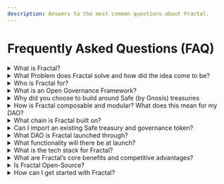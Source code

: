 ```yaml
---
description: Answers to the most common questions about Fractal.
---
```


# Frequently Asked Questions (FAQ)

<details>
<summary>What is Fractal?</summary>

The Fractal framework is for on-chain DAOs to construct on-chain subDAO hierarchies in whatever structure unleashes effective and secure decision-making. This empowers your existing Safe Treasuries (by Gnosis) with the power of a truly composable governance layer, meaning DAOs can construct and scale their contributors in any hierarchy that unlocks effective execution.

For example, DAOs can formalize their contributor Multi-Sigs into subDAO hierachies all accountable to a parentDAO of community token voters. Or do you prefer a governing council of expert individuals with protection powers over a token voting community? All these structures and more are available as Fractal empowers builders to build their DAO in any structure that makes them uniquely effective. 

With different governance structures per subDAO, safeguard checks and balances at the parent level, and modular plug-and-play ecosystem additions available at each level of the DAO, this means DAOs no longer compromise on effectiveness as they scale.
</details>

<details>
<summary>What Problem does Fractal solve and how did the idea come to be?</summary>

DAOs are stuck. Stuck choosing between on-chain community decision-making (democratic but slow, expensive and tricky to tackle nuanced issues) and overly compromising on individuals executing ‘the community will’ via multi-signature. Neither is a perfect solution for everyday DAO decision-making, but DAOs shouldn’t have to choose. Why can’t DAOs be formed in a subDAO hierarchy that empowers different governance structures per working group whilst enabling on-chain safeguards to the Parent? 

The [decentDAO](https://www.decent-dao.org/) venture studio experienced this challenge firsthand as they transitioned from LLC to DAO, so they created Fractal. This novel governance framework helps DAOs who are struggling to flexibly structure their contributors’ on-chain decision-making without compromising day-to-day effectiveness. In short, Fractal empowers DAOs to get things done!
</details>

<details>
<summary>Who is Fractal for?</summary>

Fractal is for DAO members and builders who find existing DAO tools and ‘all-in-one-platforms’ rigid and restrictive for their DAO needs. As their DAO evolves and scales, they’ve seen the benefits - and at times restrictions - of different governance methods. They know there’s no such thing as ‘one governance fits all.’ They know that at times small groups of domain experts can act faster than a large community, but the community requires on-chain restrictions to protect them from losing control. 

Fractal is for the DAOs that have so far defaulted to Multi-Signatories and off-chain Snapshot voting… but know they need something more!
</details>

<details>
<summary>What is an Open Governance Framework?</summary>

A governance framework is made up of composable components which manage on-chain powers and relationships between DAO contributors.

The fact it’s ‘open’ means that this framework isn’t limited to what we build. Instead it can be built on by DAOs with the latest tooling from across the crypto ecosystem
</details>

<details>
<summary>Why did you choose to build around Safe (by Gnosis) treasuries</summary>

DAOs are governance structures for decentralized on-chain decision-making around digital assets. This requires maintaining a treasury of assets. We chose to build around Safe contract wallet (formerly Gnosis Safe) because it is the Web3 industry standard for storing treasuries of assets. Not only do 90%+ of DAOs use them but they are secure, modular and empower multiple governance options for decisions on on-chain assets.
</details>

<details>
<summary>How is Fractal composable and modular? What does this mean for my DAO?</summary>

Fractal is a small set of components and permissions attached to a Safe contract wallet.  While we provide the initial set of defaults, the Fractal framework itself is infinitely customizable.

Don’t like ERC-20 token-based voting?  Your DAO can vote to remove the strategy and approve a new one.  Does your community require a childDAO to manage specific assets?  They can vote to create sub-DAOs and give custody of those assets to it. The crypto ecosystem is always expanding so your DAO from day 1 needs to be upgradeable to the latest and greatest.
</details>

<details>
<summary>What chain is Fractal built on?</summary>

Fractal is built on the Ethereum Virtual Machine (EVM), and at full launch will support Ethereum Mainnet.  Following launch, we will work to support any EVM chain where Safe is also supported.
</details>

<details>
<summary>Can I import an existing Safe treasury and governance token?</summary>

Our initial beta launch will allow for the creation of a new Safe-based Fractal DAO, along with a new governance token. By Beta-end, users will also be able to convert an existing Safe to a Fractal DAO as well as utilize an existing ERC-20 token as governance. Get involved with our Beta if you want even earlier access to these features.
</details>

<details>
<summary>What DAO is Fractal launched through?</summary>

Fractal was incubated and launched by [decentDAO](https://www.decent-dao.org/).
</details>

<details>
<summary>What functionality will there be at launch?</summary>

The Beta Launch in Q1 of 2023 will allow for the creation of subDAOs either with a (Safe) multi-sig-based governance structure, or a 1:1 ERC-20 token voting structure.

Members in either structure will be able to submit transaction proposals, vote on them, and ultimately execute them, provided they pass the governance vote.

Parent DAOs will also have on-chain safeguards over subDAOs allowing them to form proposals or optionally freeze the subDAO assets in case of bad actors or disagreements.

All of this will be managed in an intuitive, simple front end, designed to make managing DAO interactions easy and seamless.
</details>

<details>
<summary>What is the tech stack for Fractal?</summary>

Web app: Typescript, React, ethers.js

Smart Contracts and Test Suite: Solidity, OpenZeppelin, Hardhat, Ethers
</details>

<details>
<summary>What are Fractal’s core benefits and competitive advantages?</summary>

1) **We’re** **Composable to any Structure** - Form a truly composable DAO as a constellation of on-chain decision-making bodies with optional checks and balances between working groups.

2) **Different Governance per working group** - Some groups require domain experts to act fast and autonomously via a Multi-Signatory. This shouldn’t mean other decisions can’t bring the diversity of the entire community to critical decisions. Pick and choose whatever suits your DAO including some of the latest in voting methodologies

3) **Set On-Chain Relationships between groups** - Keep the community in control with optional restrictions of veto, budgeting and freezing powers over smaller working groups. 

4) **A Modular & Upgradeable DAO ready to scale** - Ensure your DAO is always evolving with the latest and vetted cross-ecosystem tools and protocols; all plug-and-play. Then take this one-step further by creating your own custom integration functionality to unlock your personal favourite tools in the ecosystem
</details>

<details>
<summary>Is Fractal Open-Source?</summary>

Yes, Fractal is completely open source.  You can find all of our code at the decentDAO Github: https://github.com/decent-dao 
</details>

<details>
<summary>How can I get started with Fractal?</summary>

Learn more at [fractalframework.xyz](https://www.fractalframework.xyz/) and [join our Discord](https://discord.com/invite/VGyppnX7wG).
</details>
